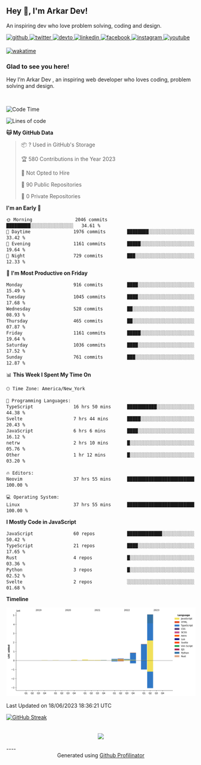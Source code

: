 ## Hey 👋, I'm Arkar Dev!  

An inspiring dev who love problem solving, coding and design.

<a href="https://github.com/Riley1101" target="_blank">
<img src=https://img.shields.io/badge/github-%2324292e.svg?&style=for-the-badge&logo=github&logoColor=white alt=github style="margin-bottom: 5px;" />
</a>
<a href="https://twitter.com/arkardev" target="_blank">
<img src=https://img.shields.io/badge/twitter-%2300acee.svg?&style=for-the-badge&logo=twitter&logoColor=white alt=twitter style="margin-bottom: 5px;" />
</a>
<a href="https://dev.to/riley1101" target="_blank">
<img src=https://img.shields.io/badge/dev.to-%2308090A.svg?&style=for-the-badge&logo=dev.to&logoColor=white alt=devto style="margin-bottom: 5px;" />
</a>
<a href="https://linkedin.com/in/arkar-kaung-myat" target="_blank">
<img src=https://img.shields.io/badge/linkedin-%231E77B5.svg?&style=for-the-badge&logo=linkedin&logoColor=white alt=linkedin style="margin-bottom: 5px;" />
</a>
<a href="https://www.facebook.com/riley.eileen.75" target="_blank">
<img src=https://img.shields.io/badge/facebook-%232E87FB.svg?&style=for-the-badge&logo=facebook&logoColor=white alt=facebook style="margin-bottom: 5px;" />
</a>
<a href="https://instagram.com/rileys1101" target="_blank">
<img src=https://img.shields.io/badge/instagram-%23000000.svg?&style=for-the-badge&logo=instagram&logoColor=white alt=instagram style="margin-bottom: 5px;" />
</a>
<a href="https://www.youtube.com/channel/UC_RfEQCC3gL2AzsFFAABikg" target="_blank">
<img src=https://img.shields.io/badge/youtube-%23EE4831.svg?&style=for-the-badge&logo=youtube&logoColor=white alt=youtube style="margin-bottom: 5px;" />
</a>  
  
[![wakatime](https://wakatime.com/badge/user/cf23b6e3-75f8-4c04-b0e3-273191c8d2ec.svg)](https://wakatime.com/@cf23b6e3-75f8-4c04-b0e3-273191c8d2ec)


### Glad to see you here!  
Hey I’m Arkar Dev , an inspiring web developer who loves coding, problem solving and design.

<br/>

<!--START_SECTION:waka-->
![Code Time](http://img.shields.io/badge/Code%20Time-258%20hrs%2012%20mins-blue)

![Lines of code](https://img.shields.io/badge/From%20Hello%20World%20I%27ve%20Written-8.5%20million%20lines%20of%20code-blue)

**🐱 My GitHub Data** 

> 📦 ? Used in GitHub's Storage 
 > 
> 🏆 580 Contributions in the Year 2023
 > 
> 🚫 Not Opted to Hire
 > 
> 📜 90 Public Repositories 
 > 
> 🔑 0 Private Repositories 
 > 
**I'm an Early 🐤** 

```text
🌞 Morning                2046 commits        █████████░░░░░░░░░░░░░░░░   34.61 % 
🌆 Daytime                1976 commits        ████████░░░░░░░░░░░░░░░░░   33.42 % 
🌃 Evening                1161 commits        █████░░░░░░░░░░░░░░░░░░░░   19.64 % 
🌙 Night                  729 commits         ███░░░░░░░░░░░░░░░░░░░░░░   12.33 % 
```
📅 **I'm Most Productive on Friday** 

```text
Monday                   916 commits         ████░░░░░░░░░░░░░░░░░░░░░   15.49 % 
Tuesday                  1045 commits        ████░░░░░░░░░░░░░░░░░░░░░   17.68 % 
Wednesday                528 commits         ██░░░░░░░░░░░░░░░░░░░░░░░   08.93 % 
Thursday                 465 commits         ██░░░░░░░░░░░░░░░░░░░░░░░   07.87 % 
Friday                   1161 commits        █████░░░░░░░░░░░░░░░░░░░░   19.64 % 
Saturday                 1036 commits        ████░░░░░░░░░░░░░░░░░░░░░   17.52 % 
Sunday                   761 commits         ███░░░░░░░░░░░░░░░░░░░░░░   12.87 % 
```


📊 **This Week I Spent My Time On** 

```text
🕑︎ Time Zone: America/New_York

💬 Programming Languages: 
TypeScript               16 hrs 50 mins      ███████████░░░░░░░░░░░░░░   44.38 % 
Svelte                   7 hrs 44 mins       █████░░░░░░░░░░░░░░░░░░░░   20.43 % 
JavaScript               6 hrs 6 mins        ████░░░░░░░░░░░░░░░░░░░░░   16.12 % 
netrw                    2 hrs 10 mins       █░░░░░░░░░░░░░░░░░░░░░░░░   05.76 % 
Other                    1 hr 12 mins        █░░░░░░░░░░░░░░░░░░░░░░░░   03.20 % 

🔥 Editors: 
Neovim                   37 hrs 55 mins      █████████████████████████   100.00 % 

💻 Operating System: 
Linux                    37 hrs 55 mins      █████████████████████████   100.00 % 
```

**I Mostly Code in JavaScript** 

```text
JavaScript               60 repos            █████████████░░░░░░░░░░░░   50.42 % 
TypeScript               21 repos            ████░░░░░░░░░░░░░░░░░░░░░   17.65 % 
Rust                     4 repos             █░░░░░░░░░░░░░░░░░░░░░░░░   03.36 % 
Python                   3 repos             █░░░░░░░░░░░░░░░░░░░░░░░░   02.52 % 
Svelte                   2 repos             ░░░░░░░░░░░░░░░░░░░░░░░░░   01.68 % 
```



**Timeline**

![Lines of Code chart](https://raw.githubusercontent.com/Riley1101/Riley1101/main/assets/bar_graph.png)


 Last Updated on 18/06/2023 18:36:21 UTC
<!--END_SECTION:waka-->

[![GitHub Streak](https://streak-stats.demolab.com?user=Riley1101)](https://git.io/streak-stats)
  
<br/>  
<div align="center">
<img src="https://komarev.com/ghpvc/?username=Riley1101&&style=flat-square" align="center" />
</div>  
<br/>  
----
<div align="center">Generated using <a href="https://profilinator.rishav.dev/" target="_blank">Github Profilinator</a></div>

